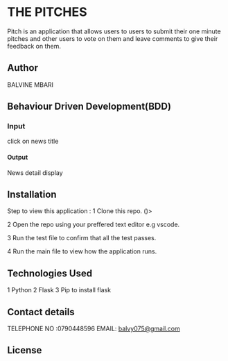 # THE PITCHES

Pitch is an application that allows users to users to submit their one minute pitches and other users to vote on them and leave comments to give their feedback on them.

## Author

BALVINE MBARI

## Behaviour Driven Development(BDD)

### Input

click on news title

#### Output

News detail display

## Installation

Step to view this application :
1 Clone this repo. ()>

2 Open the repo using your preffered text editor e.g vscode.

3 Run the test file to confirm that all the test passes.

4 Run the main file to view how the application runs.

## Technologies Used

1 Python
2 Flask
3 Pip to install flask

## Contact details

 TELEPHONE NO :0790448596
 EMAIL: balvy075@gmail.com
 
## License
